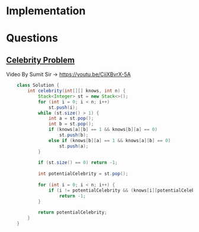 
# Implementation


# Questions

## [Celebrity Problem](https://practice.geeksforgeeks.org/problems/the-celebrity-problem/1)

Video By Sumit Sir -> https://youtu.be/CiiXBvrX-5A

```java
	class Solution {
	    int celebrity(int[][] knows, int n) {
	        Stack<Integer> st = new Stack<>();
	        for (int i = 0; i < n; i++)
	            st.push(i);
	        while (st.size() > 1) {
	            int a = st.pop();
	            int b = st.pop();
	            if (knows[a][b] == 1 && knows[b][a] == 0)
	                st.push(b);
	            else if (knows[b][a] == 1 && knows[a][b] == 0)
	                st.push(a);
	        }
	
	        if (st.size() == 0) return -1;
	
	        int potentialCelebrity = st.pop();
	
	        for (int i = 0; i < n; i++) {
	            if (i != potentialCelebrity && (knows[i][potentialCelebrity] == 0 || knows[potentialCelebrity][i] == 1))
	                return -1;
	        }
	
	        return potentialCelebrity;
	    }
	}
```